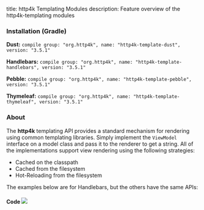 title: http4k Templating Modules
description: Feature overview of the http4k-templating modules

### Installation (Gradle)
**Dust:** ```compile group: "org.http4k", name: "http4k-template-dust", version: "3.5.1"```

**Handlebars:** ```compile group: "org.http4k", name: "http4k-template-handlebars", version: "3.5.1"```

**Pebble:** ```compile group: "org.http4k", name: "http4k-template-pebble", version: "3.5.1"```

**Thymeleaf:** ```compile group: "org.http4k", name: "http4k-template-thymeleaf", version: "3.5.1"```

### About
The **http4k** templating API provides a standard mechanism for rendering using common templating libraries. Simply implement the `ViewModel` interface on a model class and pass it to the renderer to get a string. All of the implementations support view rendering using the following strategies:

* Cached on the classpath
* Cached from the filesystem
* Hot-Reloading from the filesystem

The examples below are for Handlebars, but the others have the same APIs:

#### Code  [<img class="octocat" src="/img/octocat-32.png"/>](https://github.com/http4k/http4k/blob/master/src/docs/guide/modules/templating/example.kt)

 <script src="https://gist-it.appspot.com/https://github.com/http4k/http4k/blob/master/src/docs/guide/modules/templating/example.kt"></script>
